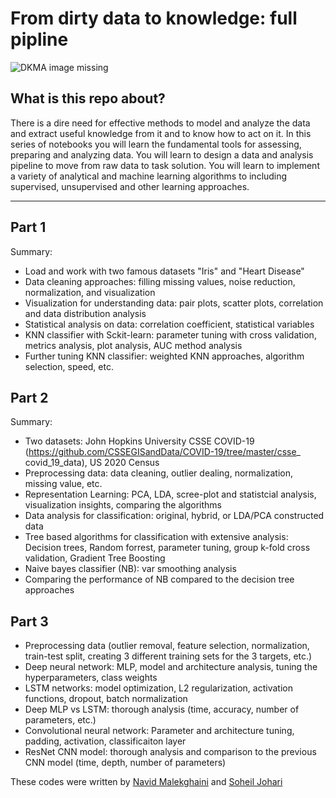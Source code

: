 # From dirty data to knowledge: full pipline

![DKMA image missing](https://www.i-scoop.eu/wp-content/uploads/2015/11/Data-transformation-unstructured-data-concept.gif.webp)

## What is this repo about?
 There is a dire need for effective methods to model and analyze the data and extract useful knowledge from it and to know how to act on it. In this series of notebooks you will learn the fundamental tools for assessing, preparing and analyzing data. You will learn to design a data and analysis pipeline to move from raw data to task solution. You will learn to implement a variety of analytical and machine learning algorithms to including supervised, unsupervised and other learning approaches.
 
- - - -
## Part 1
Summary:
- Load and work with two famous datasets "Iris" and "Heart Disease" 
- Data cleaning approaches: filling missing values, noise reduction, normalization, and visualization
- Visualization for understanding data: pair plots, scatter plots, correlation and data distribution analysis
- Statistical analysis on data: correlation coefficient, statistical variables
- KNN classifier with Sckit-learn: parameter tuning with cross validation, metrics analysis, plot analysis, AUC method analysis
- Further tuning KNN classifier: weighted KNN approaches, algorithm selection, speed, etc. 


## Part 2
Summary:
- Two datasets: John Hopkins University CSSE COVID-19 (https://github.com/CSSEGISandData/COVID-19/tree/master/csse_
covid_19_data), US 2020 Census 
- Preprocessing data: data cleaning, outlier dealing, normalization, missing value, etc.
- Representation Learning: PCA, LDA, scree-plot and statistcial analysis, visualization insights, comparing the algorithms
- Data analysis for classification: original, hybrid, or LDA/PCA constructed data
- Tree based algorithms for classification with extensive analysis: Decision trees, Random forrest, parameter tuning, group k-fold cross validation, Gradient Tree Boosting
- Naive bayes classifier (NB):  var smoothing analysis
- Comparing the performance of NB compared to the decision tree approaches


## Part 3
- Preprocessing data (outlier removal, feature selection, normalization, train-test split, creating 3 different training sets for the 3 targets, etc.)
- Deep neural network: MLP, model and architecture analysis, tuning the hyperparameters, class weights
- LSTM networks: model optimization, L2 regularization, activation functions, dropout, batch normalization
- Deep MLP vs LSTM: thorough analysis (time, accuracy, number of parameters, etc.)
- Convolutional neural network: Parameter and architecture tuning, padding, activation, classificaiton layer
- ResNet CNN model: thorough analysis and comparison to the previous CNN model (time, depth, number of parameters)

These codes were written by [Navid Malekghaini](https://www.linkedin.com/in/navid-malek-b9bb6b128/) and [Soheil Johari](https://www.linkedin.com/in/soheil-johari-10568713a/)
